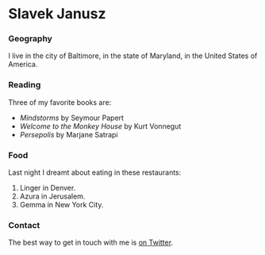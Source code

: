 # Slavek Janusz
 
### Geography
 
I live in the city of Baltimore, in the state of Maryland, in the United States
of America.
 
### Reading
 
Three of my favorite books are:
 
- *Mindstorms* by Seymour Papert
- *Welcome to the Monkey House* by Kurt Vonnegut
- *Persepolis* by Marjane Satrapi
 
### Food
 
Last night I dreamt about eating in these restaurants:
 
1. Linger in Denver.
2. Azura in Jerusalem.
3. Gemma in New York City.
 
### Contact
 
The best way to get in touch with me is [on Twitter](https://twitter.com/slavek). 

